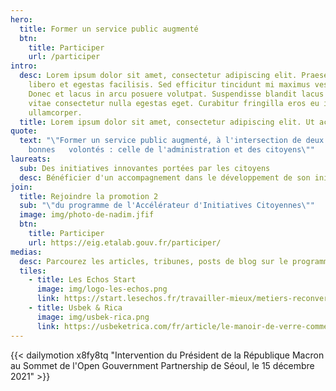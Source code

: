 ```yaml
---
hero:
  title: Former un service public augmenté
  btn:
    title: Participer
    url: /participer
intro:
  desc: Lorem ipsum dolor sit amet, consectetur adipiscing elit. Praesent tempor
    libero et egestas facilisis. Sed efficitur tincidunt mi maximus vestibulum.
    Donec et lacus in arcu posuere volutpat. Suspendisse blandit lacus erat,
    vitae consectetur nulla egestas eget. Curabitur fringilla eros eu iaculis
    ullamcorper.
  title: Lorem ipsum dolor sit amet, consectetur adipiscing elit. Ut ac.
quote:
  text: "\"Former un service public augmenté, à l'intersection de deux
    bonnes   volontés : celle de l'administration et des citoyens\""
laureats:
  sub: Des initiatives innovantes portées par les citoyens
  desc: Bénéficier d'un accompagnement dans le développement de son initiative ...
join:
  title: Rejoindre la promotion 2
  sub: "\"du programme de l'Accélérateur d'Initiatives Citoyennes\""
  image: img/photo-de-nadim.jfif
  btn:
    title: Participer
    url: https://eig.etalab.gouv.fr/participer/
medias:
  desc: Parcourez les articles, tribunes, posts de blog sur le programme
  tiles:
    - title: Les Echos Start
      image: img/logo-les-echos.png
      link: https://start.lesechos.fr/travailler-mieux/metiers-reconversion/salaries-dans-la-tech-ils-ont-quitte-le-prive-pour-innover-dans-le-secteur-public-1352864
    - title: Usbek & Rica
      image: img/usbek-rica.png
      link: https://usbeketrica.com/fr/article/le-manoir-de-verre-comment-la-tech-traite-t-elle-les-femmes-developpeuses-ou-data-scientists
---
```

{{< dailymotion x8fy8tq "Intervention du Président de la République  Macron au Sommet de l'Open Gouvernment Partnership de Séoul, le 15 décembre 2021" >}}